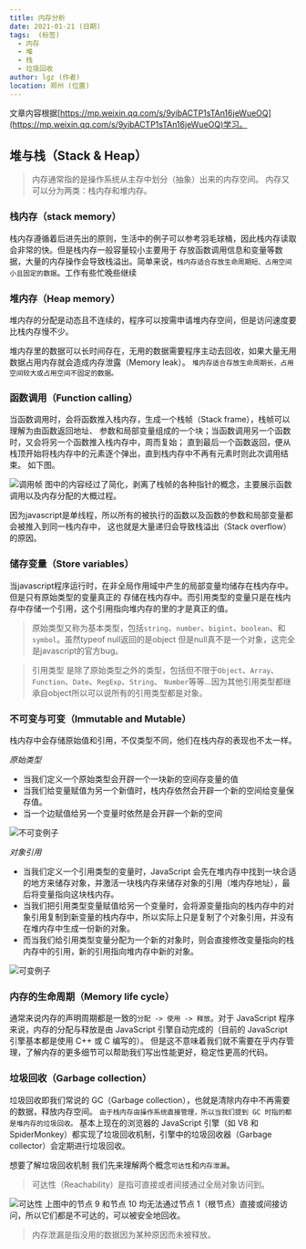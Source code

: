 ```yaml
---
title: 内存分析
date: 2021-01-21 (日期)
tags:  (标签)
  - 内存
  - 堆
  - 栈
  - 垃圾回收
author: lgz (作者)
location: 郑州 (位置)
---
```

文章内容根据[https://mp.weixin.qq.com/s/9yibACTP1sTAn16jeWueOQ](https://mp.weixin.qq.com/s/9yibACTP1sTAn16jeWueOQ)学习。
## 堆与栈（Stack & Heap）
>内存通常指的是操作系统从主存中划分（抽象）出来的内存空间。
内存又可以分为两类：栈内存和堆内存。
### 栈内存（stack memory）
栈内存遵循着后进先出的原则，生活中的例子可以参考羽毛球桶，因此栈内存读取会非常的快。但是栈内存一般容量较小主要用于
存放函数调用信息和变量等数据，大量的内存操作会导致栈溢出。简单来说，`栈内存适合存放生命周期短、占用空间小且固定的数据`。工作有些忙晚些继续

### 堆内存（Heap memory）
堆内存的分配是动态且不连续的，程序可以按需申请堆内存空间，但是访问速度要比栈内存慢不少。  

堆内存里的数据可以长时间存在，无用的数据需要程序主动去回收，如果大量无用数据占用内存就会造成内存泄露（Memory leak）。
`堆内存适合存放生命周期长，占用空间较大或占用空间不固定的数据。`

### 函数调用（Function calling）
  当函数调用时，会将函数推入栈内存，生成一个栈帧（Stack frame），栈帧可以理解为由函数返回地址、
  参数和局部变量组成的一个块；当函数调用另一个函数时，又会将另一个函数推入栈内存中，周而复始；
  直到最后一个函数返回，便从栈顶开始将栈内存中的元素逐个弹出，直到栈内存中不再有元素时则此次调用结束。
   如下图。    
   
<img :src="$withBase('/img/memory/stack.gif')" alt="调用帧">     
图中的内容经过了简化，剥离了栈帧的各种指针的概念，主要展示函数调用以及内存分配的大概过程。  

因为javascript是单线程，所以所有的被执行的函数以及函数的参数和局部变量都会被推入到同一栈内存中，
这也就是大量递归会导致栈溢出（Stack overflow）的原因。

### 储存变量（Store variables）

当javascript程序运行时，在非全局作用域中产生的局部变量均储存在栈内存中。但是只有原始类型的变量真正的
存储在栈内存中。而引用类型的变量只是在栈内存中存储一个引用，这个引用指向堆内存的里的才是真正的值。
> 原始类型又称为基本类型，包括`string`、`number`、`bigint`、`boolean`、和`symbol`。虽然typeof null返回的是object
但是null真不是一个对象，这完全是javascript的官方bug。    
  
> 引用类型 是除了原始类型之外的类型，包括但不限于`Object`、`Array`、`Function`、`Date`、`RegExp`、`String`、
`Number`等等...因为其他引用类型都继承自object所以可以说所有的引用类型都是对象。  

   <el-alert
       title="全局变量以及被闭包引用的变量（即使是原始类型）均储存在堆内存中。"
       type="warning"
       :closable="false"
       ></el-alert>    
       
  <el-alert
    title="全局变量-在全局作用域下创建的所有变量都会成为全局对象（如 window 对象）的属性，也就是全局变量。
           而全局对象储存在堆内存中，所以全局变量必然也会储存在堆内存中。"
    type="warning"
    :closable="false"
    ></el-alert>   
     
   <el-alert
        title="闭包-当一个局部变量被当前函数之外的其他函数所引用（也就是发生了逃逸），此时这个局部变量就不能随着当前函数的返回而被回收，那么这个变量就必须储存在堆内存中"
        type="warning"
        :closable="false"
        ></el-alert>   
        
### 不可变与可变（Immutable and Mutable）
栈内存中会存储原始值和引用，不仅类型不同，他们在栈内存的表现也不太一样。

*原始类型*
* 当我们定义一个原始类型会开辟一个一块新的空间存变量的值
* 当我们给变量赋值为另一个新值时，栈内存依然会开辟一个新的空间给变量保存值。
* 当一个边赋值给另一个变量时依然是会开辟一个新的空间  
<img :src="$withBase('/img/memory/immutable.jpg')" alt="不可变例子">  
<el-alert
        title="所以说：栈内存中的原始值一旦确定就不能被更改（不可变的）"
        type="warning"
        :closable="false"
        ></el-alert> 

*对象引用*
* 当我们定义一个引用类型的变量时，JavaScript 会先在堆内存中找到一块合适的地方来储存对象，并激活一块栈内存来储存对象的引用（堆内存地址），最后将变量指向这块栈内存。
* 当我们把引用类型变量赋值给另一个变量时，会将源变量指向的栈内存中的对象引用复制到新变量的栈内存中，所以实际上只是复制了个对象引用，并没有在堆内存中生成一份新的对象。
* 而当我们给引用类型变量分配为一个新的对象时，则会直接修改变量指向的栈内存中的引用，新的引用指向堆内存中新的对象。
<img :src="$withBase('/img/memory/mutable.jpg')" alt="可变例子">  
<el-alert
        title="栈内存中的对象引用是可以被更改的（可变的）"
        type="warning"
        :closable="false"
        ></el-alert> 

### 内存的生命周期（Memory life cycle）
通常来说内存的声明周期都是一致的`分配 -> 使用 -> 释放`。对于 JavaScript 程序来说，内存的分配与释放是由 JavaScript 引擎自动完成的（目前的 JavaScript 引擎基本都是使用 C++ 或 C 编写的）。
但是这不意味着我们就不需要在乎内存管理，了解内存的更多细节可以帮助我们写出性能更好，稳定性更高的代码。
   
### 垃圾回收（Garbage collection）
垃圾回收即我们常说的 GC（Garbage collection），也就是清除内存中不再需要的数据，释放内存空间。
`由于栈内存由操作系统直接管理，所以当我们提到 GC 时指的都是堆内存的垃圾回收。`
基本上现在的浏览器的 JavaScript 引擎（如 V8 和 SpiderMonkey）都实现了垃圾回收机制，引擎中的垃圾回收器（Garbage collector）会定期进行垃圾回收。   

想要了解垃圾回收机制  我们先来理解两个概念`可达性`和`内存泄漏`。
> 可达性（Reachability）是指可直接或者间接通过全局对象访问到。  
<img :src="$withBase('/img/memory/kedaxing.jpg')" alt="可达性">  
上图中的节点 9 和节点 10 均无法通过节点 1（根节点）直接或间接访问，所以它们都是不可达的，可以被安全地回收。  
   
     
> 内存泄漏是指没用的数据因为某种原因而未被释放。     


        
        
  
  
  
    
